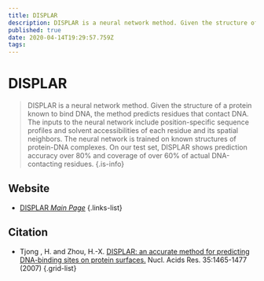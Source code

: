 ```yaml
---
title: DISPLAR
description: DISPLAR is a neural network method. Given the structure of a protein known to bind DNA, the method predicts residues that contact DNA.
published: true
date: 2020-04-14T19:29:57.759Z
tags: 
---
```


# DISPLAR

> DISPLAR is a neural network method. Given the structure of a protein known to bind DNA, the method predicts residues that contact DNA. The inputs to the neural network include position-specific sequence profiles and solvent accessibilities of each residue and its spatial neighbors. The neural network is trained on known structures of protein-DNA complexes. On our test set, DISPLAR shows prediction accuracy over 80% and coverage of over 60% of actual DNA-contacting residues.
{.is-info}



## Website

- [DISPLAR *Main Page*](https://pipe.rcc.fsu.edu/displar.html)
{.links-list}

## Citation

- Tjong , H. and Zhou, H.-X. [DISPLAR: an accurate method for predicting DNA-binding sites on protein surfaces.](http://nar.oxfordjournals.org/cgi/content/abstract/35/5/1465) Nucl. Acids Res. 35:1465-1477 (2007)
{.grid-list}